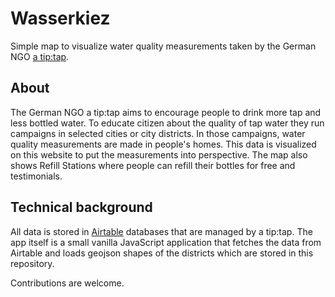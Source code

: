# Wasserkiez
Simple map to visualize water quality measurements taken by the German NGO [a tip:tap](https://atiptap.org/).

## About
The German NGO a tip:tap aims to encourage people to drink more tap and less bottled water. To
educate citizen about the quality of tap water they run campaigns in selected cities or city
districts. In those campaigns, water quality measurements are made in people's homes. This 
data is visualized on this website to put the measurements into perspective. The map also shows
Refill Stations where people can refill their bottles for free and testimonials.

## Technical background
All data is stored in [Airtable](https://airtable.com) databases that are managed by a tip:tap.
The app itself is a small vanilla JavaScript application that fetches the data from Airtable and loads
geojson shapes of the districts which are stored in this repository.

Contributions are welcome.
